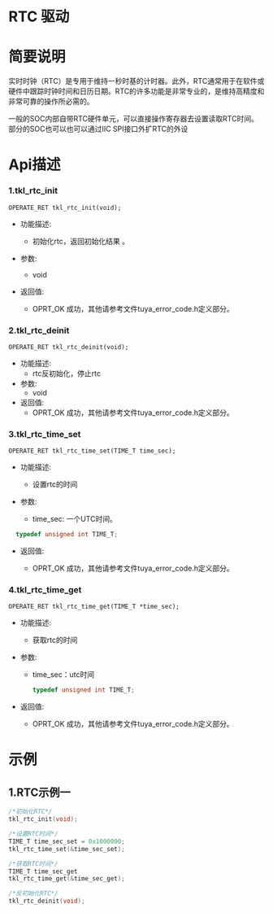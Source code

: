 # RTC 驱动

# 简要说明

​	实时时钟（RTC）是专用于维持一秒时基的计时器。此外，RTC通常用于在软件或硬件中跟踪时钟时间和日历日期。RTC的许多功能是非常专业的，是维持高精度和非常可靠的操作所必需的。

​	一般的SOC内部自带RTC硬件单元，可以直接操作寄存器去设置读取RTC时间。部分的SOC也可以也可以通过IIC SPI接口外扩RTC的外设

# Api描述

### 1.tkl_rtc_init

```
OPERATE_RET tkl_rtc_init(void);
```

- 功能描述:
  - 初始化rtc，返回初始化结果 。
  
- 参数:
  - void 
  
- 返回值:
  - OPRT_OK 成功，其他请参考文件tuya_error_code.h定义部分。

### 2.tkl_rtc_deinit

```
OPERATE_RET tkl_rtc_deinit(void);
```

- 功能描述:
  - rtc反初始化，停止rtc
- 参数:
  - void
- 返回值:
  - OPRT_OK 成功，其他请参考文件tuya_error_code.h定义部分。

### 3.tkl_rtc_time_set

```
OPERATE_RET tkl_rtc_time_set(TIME_T time_sec);
```

- 功能描述:

  - 设置rtc的时间

- 参数:

  - time_sec: 一个UTC时间。

  
```c
  typedef unsigned int TIME_T;
```
  
- 返回值:

  - OPRT_OK 成功，其他请参考文件tuya_error_code.h定义部分。

### 4.tkl_rtc_time_get

```
OPERATE_RET tkl_rtc_time_get(TIME_T *time_sec);
```

- 功能描述:
  
  - 获取rtc的时间
- 参数:
  
  - time_sec：utc时间
  
    ```c
    typedef unsigned int TIME_T;
    ```
- 返回值:
  
  - OPRT_OK 成功，其他请参考文件tuya_error_code.h定义部分。

# 示例

## 1.RTC示例一

```c
/*初始化RTC*/
tkl_rtc_init(void);

/*设置RTC时间*/
TIME_T time_sec_set = 0x1000000;
tkl_rtc_time_set(&time_sec_set);

/*获取RTC时间*/
TIME_T time_sec_get
tkl_rtc_time_get(&time_sec_get);

/*反初始化RTC*/
tkl_rtc_deinit(void);

```


